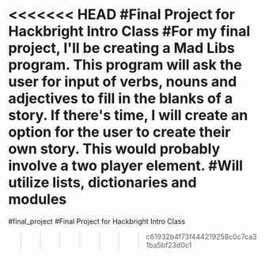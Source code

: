 <<<<<<< HEAD
#Final Project for Hackbright Intro Class
#For my final project, I'll be creating a Mad Libs program. This program will ask the user for input of verbs, nouns and adjectives to fill in the blanks of a story. If there's time, I will create an option for the user to create their own story. This would probably involve a two player element.
#Will utilize lists, dictionaries and modules
=======
#final_project
#Final Project for Hackbright Intro Class
>>>>>>> c61932b4f73f444219258c0c7ca31ba5bf23d0c1
